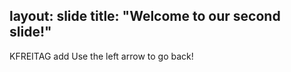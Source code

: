 layout: slide
title: "Welcome to our second slide!"
---
KFREITAG add
Use the left arrow to go back!
